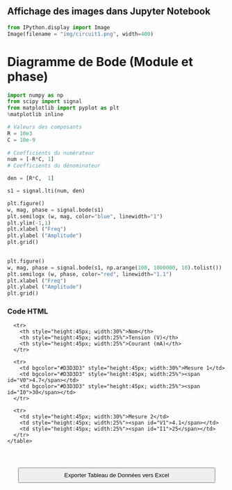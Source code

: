 ## Affichage des images dans Jupyter Notebook

```python
from IPython.display import Image
Image(filename = "img/circuit1.png", width=400)
```

# Diagramme de Bode (Module et phase)

```python
import numpy as np
from scipy import signal
from matplotlib import pyplot as plt
%matplotlib inline

# Valeurs des composants
R = 10e3
C = 10e-9
 
# Coefficients du numérateur
num = [-R*C, 1]
# Coefficients du dénominateur

den = [R*C,  1]

s1 = signal.lti(num, den)

plt.figure()
w, mag, phase = signal.bode(s1)
plt.semilogx (w, mag, color="blue", linewidth="1")
plt.ylim(-1,1)
plt.xlabel ("Freq")
plt.ylabel ("Amplitude")
plt.grid()

 
plt.figure()
w, mag, phase = signal.bode(s1, np.arange(100, 1000000, 10).tolist())
plt.semilogx (w, phase, color="red", linewidth="1.1")
plt.xlabel ("Freq")
plt.ylabel ("Amplitude")
plt.grid()
```

### Code HTML


<!DOCTYPE html>
<html lang="fr">
<body>
<head>
<!-- ======================== Apparence des boutons ======================== -->
    <meta charset="utf-8">
    <meta name="viewport" content="width=device-width, initial-scale=1">
<!-- ======================== Paramètres de la table  ======================== -->  
    <style>
      tab-table, th, td {border: 1px solid black; border-collapse:collapse; text-align: center;}
    </style>
    
  </head>
<!-- ======================== Table  ======================== -->
  <body>
    <table id="tblData" style="margin-top:20px; width:92.8%; margin-left:3.6%; ">
    
      <tr>
        <th style="height:45px; width:30%">Nom</th>
        <th style="height:45px; width:25%">Tension (V)</th>
        <th style="height:45px; width:25%">Courant (mA)</th>
      </tr>
      
      <tr>
        <td bgcolor="#D3D3D3" style="height:45px; width:30%">Mesure 1</td>
        <td bgcolor="#D3D3D3" style="height:45px; width:25%"><span id="V0">4.7</span></td>
        <td bgcolor="#D3D3D3" style="height:45px; width:25%"><span id="I0">30</span></td>
      </tr>
      
      <tr>
        <td style="height:45px; width:30%">Mesure 2</td>
        <td style="height:45px; width:25%"><span id="V1">4.1</span></td>
        <td style="height:45px; width:25%"><span id="I1">25</span></td>
      </tr>
    </table>
  </body>
  
   <div align="center">
      <button style="margin:2%; height:35px; width:90%; margin-top:40px;" onclick="exportTableToExcel('tblData')">Exporter Tableau de Données vers Excel</button>
   </div>
<!-- ======================== Partie avec le code ======================== -->
  <script>
  <!-- ===== Fonction de téléchargement de table ===== -->    
    function exportTableToExcel(tableID, filename = 'Mesures'){
    var downloadLink;
    var dataType = 'application/vnd.ms-excel';
    var tableSelect = document.getElementById(tableID);
    var tableHTML = tableSelect.outerHTML.replace(/ /g, '%20');
    
    // Nom du fichier
    filename = filename?filename+'.xls':'excel_data.xls';
    
    // Création lien de téléchargement
    downloadLink = document.createElement("a");
    
    document.body.appendChild(downloadLink);
    
    if(navigator.msSaveOrOpenBlob){
        var blob = new Blob(['\ufeff', tableHTML], {
            type: dataType
        });
        navigator.msSaveOrOpenBlob( blob, filename);
    }else{
        // Création lien pour le fichier
        downloadLink.href = 'data:' + dataType + ', ' + tableHTML;
    
        downloadLink.download = filename;
        
        downloadLink.click();
    }
}
  <!-- ===== Fonctions des boutons  ===== -->
    function sendData(led){
      var xhttp = new XMLHttpRequest();
      xhttp.onreadystatechange = function()
      {
        if (this.readyState == 4 && this.status == 200)
        {
          document.getElementById("LEDState").innerHTML =
          this.responseText;
        }
      };
      xhttp.open("GET", "setLED?LEDstate="+led, true);
      xhttp.send();
    }  
  <!-- ===== Fonction de chargement des valeurs dans une table  ===== -->
    setInterval(function(){ getData();},2000);
    function getData() {
      var xhttp = new XMLHttpRequest();
        xhttp.onreadystatechange = function() {
          if (this.readyState == 4 && this.status == 200) {
            document.getElementById("X0").innerHTML = this.responseText.split(",")[0];
            document.getElementById("Y0").innerHTML = this.responseText.split(",")[1];
            document.getElementById("X1").innerHTML = this.responseText.split(",")[2];
            document.getElementById("Y1").innerHTML = this.responseText.split(",")[3];
          }
        };
      xhttp.open("GET", "readValues", true);
      xhttp.send();
    }
  </script>
</body>
</html>

